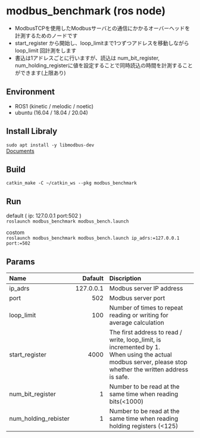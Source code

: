# modbus_benchmark (ros node)
 - ModbusTCPを使用したModbusサーバとの通信にかかるオーバーヘッドを計測するためのノードです
 - start_register から開始し、loop_limitまで1つずつアドレスを移動しながら loop_limit 回計測をします
 - 書込は1アドレスごとに行いますが、読込は num_bit_register, num_holding_registerに値を設定することで同時読込の時間を計測することができます(上限あり)

## Environment 
 - ROS1 (kinetic / melodic / noetic)
 - ubuntu (16.04 / 18.04 / 20.04)
## Install Libraly
  `sudo apt install -y libmodbus-dev`  
  [Documents](https://libmodbus.org/documentation/)
## Build
 `catkin_make -C ~/catkin_ws --pkg modbus_benchmark`


## Run
 default ( ip: 127.0.0.1 port:502 )  
  `roslaunch modbus_benchmark modbus_bench.launch`
 
 costom  
  `roslaunch modbus_benchmark modbus_bench.launch ip_adrs:=127.0.0.1 port:=502`  

## Params
|Name|Dafault|Discription|
|:--|--:|:--|
|ip_adrs|127.0.0.1|Modbus server IP address|
|port|502|Modbus server port|
|loop_limit|100|Number of times to repeat reading or writing for average calculation|
|start_register|4000|The first address to read / write, loop_limit, is incremented by 1.<br>When using the actual modbus server, please stop whether the written address is safe.
|num_bit_register|1|Number to be read at the same time when reading bits(<1000)|
|num_holding_rebister|1|Number to be read at the same time when reading holding registers (<125)|
